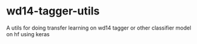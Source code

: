 # wd14-tagger-utils
A utils for doing transfer learning on wd14 tagger or other classifier model on hf using keras
